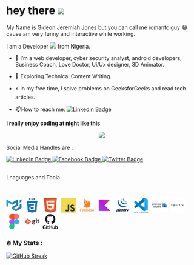 <h1>
  hey there
  <img src="https://media.giphy.com/media/hvRJCLFzcasrR4ia7z/giphy.gif" width="30px"/>
</h1>

My Name is Gideon Jeremiah Jones but you can call me romantc guy 😂 cause am very funny and interactive while working.

I am a  Developer <img src="https://media.giphy.com/media/WUlplcMpOCEmTGBtBW/giphy.gif" width="30"> from Nigeria.


- :telescope: I’m  a web developer, cyber security analyst, android developers, Business Coach, Love Doctor, Ui/Ux designer, 3D Animator.

- :seedling: Exploring Technical Content Writing.

- :zap: In my free time, I solve problems on GeeksforGeeks and read tech articles.

- :mailbox:How to reach me: [![Linkedin Badge](https://img.shields.io/badge/-gideon-blue?style=flat&logo=Linkedin&logoColor=white)](https://www.linkedin.com/in/gideon-jones-340721255/)

<b> i really enjoy coding at night like this </b>

<div id="header" align="center">
  <img src="https://media.giphy.com/media/M9gbBd9nbDrOTu1Mqx/giphy.gif" width="100"/>
</div>

Social Media Handles are :



<div id="badges">
  <a href="https://www.linkedin.com/in/gideon-jones-340721255/">
    <img src="https://img.shields.io/badge/LinkedIn-blue?style=for-the-badge&logo=linkedin&logoColor=white" alt="LinkedIn Badge"/>
      
  </a>
  <a href="https://www.facebook.com/profile.php?id=100089101622266">
    <img src="https://img.shields.io/badge/Facebook-blue?style=for-the-badge&logo=facebook&logoColor=white" alt="Facebook Badge"/>
      
  </a>
  <a href="https://twitter.com/Gidee_Tech">
    <img src="https://img.shields.io/badge/Twitter-blue?style=for-the-badge&logo=twitter&logoColor=white" alt="Twitter Badge"/>
      
  </a>
    
    
</div>

<br>

Lnaguages and Toola 


<br>


  <img src="https://github.com/devicons/devicon/blob/master/icons/materialui/materialui-original.svg" title="Material UI" alt="Material UI" width="40" height="40"/>&nbsp;
  <img src="https://github.com/devicons/devicon/blob/master/icons/css3/css3-plain-wordmark.svg"  title="CSS3" alt="CSS" width="40" height="40"/>&nbsp;
  <img src="https://github.com/devicons/devicon/blob/master/icons/html5/html5-original.svg" title="HTML5" alt="HTML" width="40" height="40"/>&nbsp;
  <img src="https://github.com/devicons/devicon/blob/master/icons/javascript/javascript-original.svg" title="JavaScript" alt="JavaScript" width="40" height="40"/>&nbsp;
  <img src="https://github.com/devicons/devicon/blob/master/icons/firebase/firebase-plain-wordmark.svg" title="Firebase" alt="Firebase" width="40" height="40"/>&nbsp;
  <img src="https://github.com/devicons/devicon/blob/master/icons/kotlin/kotlin-original.svg" title="Kotlin"  alt="Kotlin" width="40" height="40"/>&nbsp;
  <img src="https://github.com/devicons/devicon/blob/master/icons/jquery/jquery-original-wordmark.svg" title="jquery"  alt="Kotlin" width="40" height="40"/>&nbsp;
  <img src="https://github.com/devicons/devicon/blob/master/icons/vscode/vscode-original-wordmark.svg" title="Vscode"  alt="Kotlin" width="40" height="40"/>&nbsp;
  <img src="https://github.com/devicons/devicon/blob/master/icons/androidstudio/androidstudio-original-wordmark.svg" title="Andriod Studio"  alt="Andriod Studio" width="40" height="40"/>&nbsp;
   <img src="https://github.com/devicons/devicon/blob/master/icons/codepen/codepen-original-wordmark.svg" title="Code Pen"  alt="Code Pen" width="40" height="40"/>&nbsp;
    <img src="https://github.com/devicons/devicon/blob/master/icons/figma/figma-original.svg" title="Figma"  alt="Figma" width="40" height="40"/>&nbsp;
     <img src="https://github.com/devicons/devicon/blob/master/icons/git/git-original-wordmark.svg" title="git"  alt="git" width="40" height="40"/>&nbsp;
      <img src="https://github.com/devicons/devicon/blob/master/icons/github/github-original-wordmark.svg" title="Github"  alt="Github" width="40" height="40"/>&nbsp;

### :fire: My Stats :

[![GitHub Streak](http://github-readme-streak-stats.herokuapp.com?user=Gideonjon&theme=dark&background=000000)](https://git.io/streak-stats)



<!--
**Gideonjon/Gideonjon** is a ✨ _special_ ✨ repository because its `README.md` (this file) appears on your GitHub profile.

Here are some ideas to get you started:

- 🔭 I’m currently working on ...
- 🌱 I’m currently learning ...
- 👯 I’m looking to collaborate on ...
- 🤔 I’m looking for help with ...
- 💬 Ask me about ...
- 📫 How to reach me: ...
- 😄 Pronouns: ...
- ⚡ Fun fact: ...
--> 
